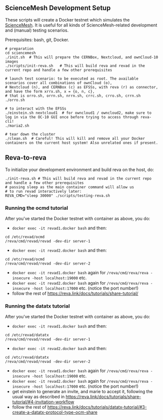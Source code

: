 ## ScienceMesh Development Setup

These scripts will create a Docker testnet which simulates the [ScienceMesh](https://sciencemesh.io).
It is useful for all kinds of ScienceMesh-related development and (manual) testing scenarios.

Prerequisites: bash, git, Docker.

```
# preparation
cd sciencemesh
./init.sh  # This will prepare the CERNBox, Nextcloud, and ownCloud-10 images
./scripts/init-reva.sh   # This will build reva and revad in the current repo and handle a few other prerequisites

# launch test scenario: to be executed as root. The available scenarios cover all combinations of ownCloud (o),
# Nextcloud (n), and CERNBox (c) as EFSSs, with reva (r) as connector, and have the form xrrx.sh, x = {o, n, c},
# that is orro.sh, orrn.sh, nrrn.sh, crrc.sh, crro.sh, crrn.sh
./orro.sh 

# to interact with the EFSSs
./einstein.sh nextcloud1  # for owncloud1 / owncloud2, make sure to log in via the OC-10 GUI once before trying to access through reva-cli!
./maria2.sh

# tear down the cluster
./clean.sh  # Careful! This will kill and remove all your Docker containers on the current host system! Also unrelated ones if present.
```

## Reva-to-reva

To initialize your development environment and build reva on the host, do:
```
./init-reva.sh # This will build reva and revad in the current repo and handle a few other prerequisites
# passing sleep as the main container command will allow us
# to run revad interactively later:
REVA_CMD="sleep 30000" ./scripts/testing-reva.sh
```

### Running the ocmd tutorial
After you've started the Docker testnet with container as above, you do:
* `docker exec -it revad1.docker bash` and then:
```
cd /etc/revad/ocmd
/reva/cmd/revad/revad -dev-dir server-1
```
* `docker exec -it revad2.docker bash` and then:
```
cd /etc/revad/ocmd
/reva/cmd/revad/revad -dev-dir server-2
```
* `docker exec -it revad1.docker bash` again for `/reva/cmd/reva/reva -insecure -host localhost:19000` etc.
* `docker exec -it revad2.docker bash` again for `/reva/cmd/reva/reva -insecure -host localhost:17000` etc. (notice the port number!)
* follow the rest of https://reva.link/docs/tutorials/share-tutorial/

### Running the datatx tutorial
After you've started the Docker testnet with container as above, you do:
* `docker exec -it revad1.docker bash` and then:
```
cd /etc/revad/datatx
/reva/cmd/revad/revad -dev-dir server-1
```
* `docker exec -it revad2.docker bash` and then:
```
cd /etc/revad/datatx
/reva/cmd/revad/revad -dev-dir server-2
```
* `docker exec -it revad1.docker bash` again for `/reva/cmd/reva/reva -insecure -host localhost:19000` etc.
* `docker exec -it revad2.docker bash` again for `/reva/cmd/reva/reva -insecure -host localhost:17000` etc. (notice the port number!)
* get einstein to generate an invite, and marie to accept it, following the usual way as described in https://reva.link/docs/tutorials/share-tutorial/#4-invitation-workflow
* follow the rest of https://reva.link/docs/tutorials/datatx-tutorial/#3-create-a-datatx-protocol-type-ocm-share
